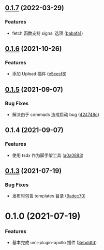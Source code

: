 ## [0.1.7](https://github.com/limaofeng/umi-plugin-apollo/compare/v0.1.6...v0.1.7) (2022-03-29)


### Features

* fetch 函数支持 signal 选项 ([babafa1](https://github.com/limaofeng/umi-plugin-apollo/commit/babafa12c2b01c299e5461b955fb50d93bbdb128))



## [0.1.6](https://github.com/limaofeng/umi-plugin-apollo/compare/v0.1.5...v0.1.6) (2021-10-26)


### Features

* 添加 Upload 插件 ([e5cecf8](https://github.com/limaofeng/umi-plugin-apollo/commit/e5cecf8fb68721b525c3e3f49f30f9e01f51cac1))



## [0.1.5](https://github.com/limaofeng/umi-plugin-apollo/compare/v0.1.4...v0.1.5) (2021-09-07)


### Bug Fixes

* 解决由于 commads 造成启动 bug ([424748c](https://github.com/limaofeng/umi-plugin-apollo/commit/424748c5915e8dd1b23421e406138229bd0c334a))



## 0.1.4 (2021-09-07)


### Features

* 使用 tsdx 作为脚手架工具 ([a0a0883](https://github.com/limaofeng/umi-plugin-apollo/commit/a0a0883c2f254a5df1bbf4057fc023f528571e92))



## [0.1.3](https://github.com/limaofeng/umi-plugin-apollo/compare/v0.1.0...v0.1.3) (2021-07-19)


### Bug Fixes

* 发布时包含 templates 目录 ([9adec70](https://github.com/limaofeng/umi-plugin-apollo/commit/9adec706e20bf234e23729ae963d98810996f5d9))

# 0.1.0 (2021-07-19)


### Features

* 基本完成 umi-plugin-apollo 插件 ([3ebddfd](https://github.com/limaofeng/umi-plugin-apollo/commit/3ebddfd4afe16155e5e837cab756f7e3f39a7cd3))




